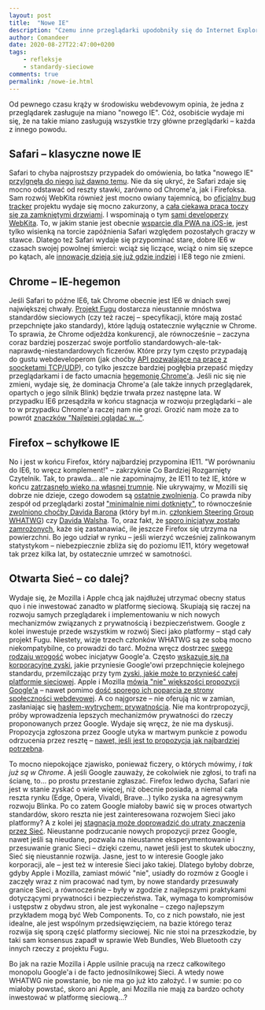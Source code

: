 ```yaml
---
layout: post
title:  "Nowe IE"
description: "Czemu inne przeglądarki upodobniły się do Internet Explorera?"
author: Comandeer
date: 2020-08-27T22:47:00+0200
tags:
    - refleksje
    - standardy-sieciowe
comments: true
permalink: /nowe-ie.html
---
```


Od pewnego czasu krąży w środowisku webdevowym opinia, że jedna z przeglądarek zasługuje na miano "nowego IE". Cóż, osobiście wydaje mi się, że na takie miano zasługują wszystkie trzy główne przeglądarki – każda z innego powodu.<!--more-->

## Safari – klasyczne nowe IE

Safari to chyba najprostszy przypadek do omówienia, bo łatka "nowego IE" [przylgnęła do niego już dawno temu](https://nolanlawson.com/2015/06/30/safari-is-the-new-ie/). Nie da się ukryć, że Safari zdaje się mocno odstawać od reszty stawki, zarówno od Chrome'a, jak i Firefoksa. Sam rozwój WebKita również jest mocno owiany tajemnicą, bo [oficjalny bug tracker](https://bugs.webkit.org/) projektu wydaje się mocno zakurzony, a [cała ciekawa praca toczy się za zamkniętymi drzwiami](https://bugs.webkit.org/show_bug.cgi?id=215375#c1). I wspominają o tym [sami developerzy WebKita](https://twitter.com/brrian/status/1282777933501718528). To, w jakim stanie jest obecnie [wsparcie dla PWA na iOS-ie](https://firt.dev/notes/ios-14b/), jest tylko wisienką na torcie zapóźnienia Safari względem pozostałych graczy w stawce. Dlatego też Safari wydaje się przypominać stare, dobre IE6 w czasach swojej powolnej śmierci: wciąż się liczące, wciąż o nim się szepce po kątach, ale [innowacje dzieją się już gdzie indziej](https://twitter.com/firt/status/1277601324557893632) i IE8 tego nie zmieni.

## Chrome – IE-hegemon

Jeśli Safari to późne IE6, tak Chrome obecnie jest IE6 w dniach swej największej chwały. [Projekt Fugu](https://www.chromium.org/teams/web-capabilities-fugu) dostarcza nieustannie mnóstwa standardów sieciowych (czy też raczej – specyfikacji, które mają zostać przepchnięte jako standardy), które lądują ostatecznie wyłącznie w Chrome. To sprawia, że Chrome odjeżdża konkurencji, ale równocześnie – zaczyna coraz bardziej poszerzać swoje portfolio standardowych-ale-tak-naprawdę-niestandardowych ficzerów. Które przy tym często przypadają do gustu webdeveloperom (jak choćby [API pozwalające na pracę z soocketami TCP/UDP](https://discourse.wicg.io/t/filling-the-remaining-gap-between-websocket-webrtc-and-webtranspor/4366)), co tylko jeszcze bardziej pogłębia przepaść między przeglądarkami i de facto umacnia [hegemonię Chrome'a](https://gs.statcounter.com/browser-market-share#monthly-201907-202007). Jeśli nic się nie zmieni, wydaje się, że dominacja Chrome'a (ale także innych przeglądarek, opartych o jego silnik Blink) będzie trwała przez następne lata. W przypadku IE6 przesądziła w końcu stagnacja w rozwoju przeglądarki – ale to w przypadku Chrome'a raczej nam nie grozi. Grozić nam może za to powrót [znaczków "Najlepiej oglądać w…"](https://www.technologizer.com/2010/09/16/the-unwelcome-return-of-best-viewed-with-internet-explorer/).

## Firefox – schyłkowe IE

No i jest w końcu Firefox, który najbardziej przypomina IE11. "W porównaniu do IE6, to wręcz komplement!" – zakrzyknie Co Bardziej Rozgarnięty Czytelnik. Tak, to prawda… ale nie zapominajmy, że IE11 to też IE, które w końcu [zatrzasnęło wieko na własnej trumnie](https://techcommunity.microsoft.com/t5/microsoft-365-blog/microsoft-365-apps-say-farewell-to-internet-explorer-11-and/ba-p/1591666). Nie ukrywajmy, w Mozilli się dobrze nie dzieje, czego dowodem są [ostatnie zwolnienia](https://blog.mozilla.org/blog/2020/08/11/changing-world-changing-mozilla/). Co prawda niby zespół od przeglądarki został ["minimalnie nimi dotknięty"](https://twitter.com/annevk/status/1295259433774309377), to równocześnie [zwolniono choćby Davida Barona](https://twitter.com/innovimax/status/1295285950185119745) (który był m.in. [członkiem Steering Group WHATWG](https://github.com/whatwg/sg/pull/142)) czy [Davida Walsha](https://twitter.com/davidwalshblog/status/1293221741750353922). To, oraz fakt, że [sporo inicjatyw zostało zamrożonych](https://hacks.mozilla.org/2020/08/an-update-on-mdn-web-docs/), każe się zastanawiać, ile jeszcze Firefox się utrzyma na powierzchni. Bo jego udział w rynku – jeśli wierzyć wcześniej zalinkowanym statystykom – niebezpiecznie zbliża się do poziomu IE11, który wegetował tak przez kilka lat, by ostatecznie umrzeć w samotności.

## Otwarta Sieć – co dalej?

Wydaje się, że Mozilla i Apple chcą jak najdłużej utrzymać obecny status quo i nie inwestować zanadto w platformę sieciową. Skupiają się raczej na rozwoju samych przeglądarek i implementowaniu w nich nowych mechanizmów związanych z prywatnością i bezpieczeństwem. Google z kolei inwestuje przede wszystkim w rozwój Sieci jako platformy – stąd cały projekt Fugu. Niestety, wizje trzech członków WHATWG są ze sobą mocno niekompatybilne, co prowadzi do tarć. Można wręcz dostrzec [swego rodzaju wrogość](https://twitter.com/marcosc/status/1295878194126393346) wobec inicjatyw Google'a. Często [wskazuje się na korporacyjne zyski](https://twitter.com/othermaciej/status/1298343633851047937), jakie przyniesie Google'owi przepchnięcie kolejnego standardu, przemilczając przy tym [zyski, jakie może to przynieść całej platformie sieciowej](https://blog.comandeer.pl/siec-bez-internetu.html). Apple i Mozilla [mówią "nie" większości propozycji Google'a](https://mozilla.github.io/standards-positions/) – nawet pomimo [dość sporego ich poparcia ze strony społeczności webdevowej](https://github.com/mozilla/standards-positions/issues/58). A co najgorsze – nie oferują nic w zamian, zasłaniając się [hasłem-wytrychem: prywatnością](https://twitter.com/firt/status/1281292132716863491). Nie ma kontrpropozycji, próby wprowadzenia lepszych mechanizmów prywatności do rzeczy proponowanych przez Google. Wydaje się wręcz, że nie ma dyskusji. Propozycja zgłoszona przez Google utyka w martwym punkcie z powodu odrzucenia przez resztę – [nawet, jeśli jest to propozycja jak najbardziej potrzebna](https://github.com/WICG/import-maps/issues/212#issuecomment-594462929).

To mocno niepokojące zjawisko, ponieważ ficzery, o których mówimy, _i tak już są w Chrome_. A jeśli Google zauważy, że cokolwiek nie zgłosi, to trafi na ścianę, to… po prostu przestanie zgłaszać. Firefox ledwo dycha, Safari nie jest w stanie zyskać o wiele więcej, niż obecnie posiada, a niemal cała reszta rynku (Edge, Opera, Vivaldi, Brave…) tylko zyska na agresywnym rozwoju Blinka. Po co zatem Google miałoby bawić się w proces otwartych standardów, skoro reszta nie jest zainteresowana rozwojem Sieci jako platformy? A z kolei jej [stagnacja może doprowadzić do utraty znaczenia przez Sieć](https://infrequently.org/2020/06/platform-adjacency-theory/). Nieustanne podrzucanie nowych propozycji przez Google, nawet jeśli są nieudane, pozwala na nieustanne eksperymentowanie i przesuwanie granic Sieci – dzięki czemu, nawet jeśli jest to skutek uboczny, Sieć się nieustannie rozwija. Jasne, jest to w interesie Google jako korporacji, ale – jest też w interesie Sieci jako takiej. Dlatego byłoby dobrze, gdyby Apple i Mozilla, zamiast mówić "nie", usiadły do rozmów z Google i zaczęły wraz z nim pracować nad tym, by nowe standardy przesuwały granice Sieci, a równocześnie – były w zgodzie z najlepszymi praktykami dotyczącymi prywatności i bezpieczeństwa. Tak, wymaga to kompromisów i ustępstw z obydwu stron, ale jest wykonalne – czego najlepszym przykładem mogą być Web Components. To, co z nich powstało, nie jest idealne, ale jest wspólnym przedsięwzięciem, na bazie którego teraz rozwija się sporą część platformy sieciowej. Nic nie stoi na przeszkodzie, by taki sam konsensus zapadł w sprawie Web Bundles, Web Bluetooth czy innych rzeczy z projektu Fugu.

Bo jak na razie Mozilla i Apple usilnie pracują na rzecz całkowitego monopolu Google'a i de facto jednosilnikowej Sieci. A wtedy nowe WHATWG nie powstanie, bo nie ma go już kto założyć. I w sumie: po co miałoby powstać, skoro ani Apple, ani Mozilla nie mają za bardzo ochoty inwestować w platformę sieciową…?

